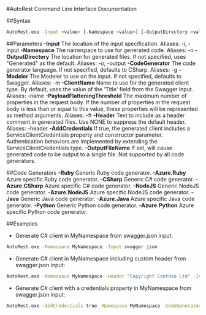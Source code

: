 #AutoRest Command Line Interface Documentation

##Syntax
```bash
AutoRest.exe -Input <value> [-Namespace <value>] [-OutputDirectory <value>] [-CodeGenerator <value>] [-Modeler <value>] [-ClientName <value>] [-PayloadFlatteningThreshold <value>] [-Header <value>] [-AddCredentials <value>] [-OutputFileName <value>]
```

##Parameters
  **-Input** The location of the input specification. Aliases: -i, -input
  **-Namespace** The namespace to use for generated code. Aliases: -n
  **-OutputDirectory** The location for generated files. If not specified, uses "Generated" as the default. Aliases: -o, -output
  **-CodeGenerator** The code generator language. If not specified, defaults to CSharp. Aliases: -g
  **-Modeler** The Modeler to use on the input. If not specified, defaults to Swagger. Aliases: -m
  **-ClientName** Name to use for the generated client type. By default, uses the value of the 'Title' field from the Swagger input. Aliases: -name
  **-PayloadFlatteningThreshold** The maximum number of properties in the request body. If the number of properties in the request body is less than or equal to this value, these properties will be represented as method arguments. Aliases: -ft
  **-Header** Text to include as a header comment in generated files. Use NONE to suppress the default header. Aliases: -header
  **-AddCredentials** If true, the generated client includes a ServiceClientCredentials property and constructor parameter. Authentication behaviors are implemented by extending the ServiceClientCredentials type.
  **-OutputFileName** If set, will cause generated code to be output to a single file. Not supported by all code generators.


##Code Generators
  **-Ruby** Generic Ruby code generator.
  **-Azure.Ruby** Azure specific Ruby code generator.
  **-CSharp** Generic C# code generator.
  **-Azure.CSharp** Azure specific C# code generator.
  **-NodeJS** Generic NodeJS code generator.
  **-Azure.NodeJS** Azure specific NodeJS code generator.
  **-Java** Generic Java code generator.
  **-Azure.Java** Azure specific Java code generator.
  **-Python** Generic Python code generator.
  **-Azure.Python** Azure specific Python code generator.


##Examples
  - Generate C# client in MyNamespace from swagger.json input:
```bash
AutoRest.exe -Namespace MyNamespace -Input swagger.json
```

  - Generate C# client in MyNamespace including custom header from swagger.json input:
```bash
AutoRest.exe -Namespace MyNamespace -Header "Copyright Contoso Ltd" -Input swagger.json
```

  - Generate C# client with a credentials property in MyNamespace from swagger.json input:
```bash
AutoRest.exe -AddCredentials true -Namespace MyNamespace -CodeGenerator CSharp -Modeler Swagger -Input swagger.json
```
